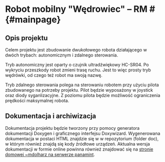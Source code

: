 # Robot mobilny "Wędrowiec" – RM # {#mainpage}

## Opis projektu

Celem projektu jest zbudowanie dwukołowego robota działającego w dwóch trybach: autonomicznym i zdalnego sterowania.

Tryb autonomiczny jest oparty o czujnik ultradźwiękowy HC-SR04. Po wykryciu przeszkody robot zmieni trasę ruchu. Jest to więc prosty tryb wędrówki, od czego też robot ma swoją nazwę.

Tryb zdalnego sterowania polega na sterowaniu robotem przy użyciu pilota zbudowanego na potrzeby projektu. Pilot będzie wyposażony w joystick oraz diody syganlizacyjne. Z poziomu pilota będzie możliwość ograniczenia prędkości maksymalnej robota.

## Dokumentacja i archiwizacja

Dokumentacja projektu będzie tworzony przy pomocy generatora dokumentacji Doxygen i graficznego interfejsu Doxywizard. Wygenerowana dokumentacja w postaci HTML znajdzie się w w repozytorium (folder doc), w którym również znajdą się kody źródłowe urządzeń. Aktualna wersja dokumentacji w formie online powinna również znajdować się na [stronie domowej ~mdolharz na serwerze panamint](http://panamint.ict.pwr.wroc.pl/~mdolharz/rm/).


 